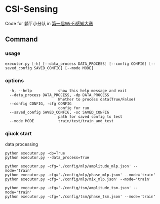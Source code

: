 # CSI-Sensing

Code for 躺平小分队 in [第一届Wi-Fi感知大赛](https://competition.huaweicloud.com/information/1000041958/introduction)



## Command

### usage

```shell
executor.py [-h] [--data_process DATA_PROCESS] [--config CONFIG] [--saved_config SAVED_CONFIG] [--mode MODE]
```

### options

```shell
  -h, --help            show this help message and exit
  --data_process DATA_PROCESS, -dp DATA_PROCESS
                        Whether to process data(True/False)
  --config CONFIG, -cfg CONFIG
                        config for run
  --saved_config SAVED_CONFIG, -sc SAVED_CONFIG
                        path for saved config to test
  --mode MODE           train/test/train_and_test
```

### qiuck start

data processing

```shell
python executor.py -dp=True
python executor.py --data_process=True
```

```shell
python executor.py -cfg='./config/mlp/amplitude_mlp.json' --mode='train'
python executor.py -cfg='./config/mlp/phase_mlp.json' --mode='train'
python executor.py -cfg='./config/mlp/mix_mlp.json' --mode='train'
```

```shell
python executor.py -cfg='./config/tsm/amplitude_tsm.json' --mode='train'
python executor.py -cfg='./config/tsm/phase_tsm.json' --mode='train'
```

